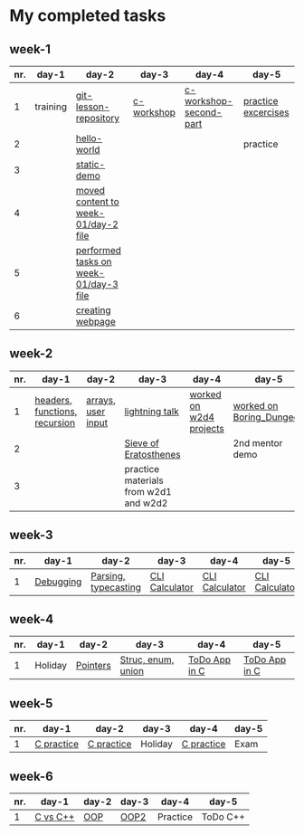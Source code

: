 # My completed tasks

## week-1

nr.|day-1 |  day-2 | day-3 |day-4 | day-5
---|----------|----------|--------|---|---
 1|training | [git-lesson-repository](https://github.com/marsaltamas/git-lesson-repository) | [c-workshop](https://github.com/greenfox-academy/marsaltamas/tree/master/week-01/day-3/c-workshop) | [c-workshop-second-part](https://github.com/greenfox-academy/marsaltamas/tree/master/week-01/day-4/c-workshop-2) | [practice excercises](https://github.com/greenfox-academy/marsaltamas/tree/master/week-01/day-5) 
 2| | [hello-world](https://github.com/marsaltamas/hello-world) | | |practice
 3| | [static-demo](https://github.com/marsaltamas/static-demo)| | |
 4| | [moved content to week-01/day-2 file](https://github.com/greenfox-academy/marsaltamas/tree/master/week-01/day-2) | | | 
 5| | [performed tasks on week-01/day-3 file](https://github.com/greenfox-academy/marsaltamas/tree/master/week-01/day-3) | | | 
 6| | [creating webpage](https://github.com/marsaltamas/marsaltamas.github.io) | | | 

## week-2

nr.|day-1 	  |  day-2   | day-3  |day-4 | day-5
---|----------|----------|--------|------|-------
 1|[headers, functions, recursion](https://github.com/greenfox-academy/marsaltamas/tree/master/week-02/day-1)|[arrays, user input](https://github.com/greenfox-academy/marsaltamas/tree/master/week-02/day-2)|[lightning talk](https://github.com/greenfox-academy/marsaltamas/tree/master/week-02/day-3) |[worked on w2d4 projects](https://github.com/greenfox-academy/marsaltamas/tree/master/week-02/day-4) |[worked on Boring_Dungeon](https://github.com/greenfox-academy/marsaltamas/tree/master/week-02/day-5/Boring_Dungeon)
 2|||[Sieve of Eratosthenes](https://github.com/greenfox-academy/marsaltamas/tree/master/week-02/day-3/Sieve%20of%20Eratosthenes)| |2nd mentor demo
 3|||practice materials from w2d1 and w2d2||

## week-3

nr.|day-1 	  |  day-2   | day-3  |day-4 | day-5
---|----------|----------|--------|------|-------
 1|[Debugging](https://github.com/greenfox-academy/marsaltamas/tree/master/week-03/day-1)|[Parsing, typecasting](https://github.com/greenfox-academy/marsaltamas/tree/master/week-03/day-2)|[CLI Calculator](https://github.com/greenfox-academy/marsaltamas/tree/master/week-03/CLI_Calculator)|[CLI Calculator](https://github.com/greenfox-academy/marsaltamas/tree/master/week-03/CLI_Calculator)|[CLI Calculator](https://github.com/greenfox-academy/marsaltamas/tree/master/week-03/CLI_Calculator)

## week-4

nr.|day-1 	  |  day-2   | day-3  |day-4 | day-5
---|----------|----------|--------|------|-------
 1|	Holiday  |[Pointers](https://github.com/greenfox-academy/marsaltamas/tree/master/week-04/day-2)|[Struc, enum, union](https://github.com/greenfox-academy/marsaltamas/tree/master/week-04/day-3)|  [ToDo App in C](https://github.com/greenfox-academy/marsaltamas/tree/master/week-04/ToDo_App)  | [ToDo App in C](https://github.com/greenfox-academy/marsaltamas/tree/master/week-04/ToDo_App)	

## week-5

nr.|day-1 	  |  day-2   | day-3  |day-4 | day-5
---|----------|----------|--------|------|-------
1|[C practice](https://github.com/greenfox-academy/marsaltamas/tree/master/week-05)|[C practice](https://github.com/greenfox-academy/marsaltamas/tree/master/week-05)|Holiday|[C practice](https://github.com/greenfox-academy/marsaltamas/tree/master/week-05)|Exam

## week-6

nr.|day-1 	  |  day-2   | day-3  |day-4 | day-5
---|----------|----------|--------|------|-------
1|[C vs C++](https://github.com/greenfox-academy/marsaltamas/tree/master/week-06/day-1)| [OOP](https://github.com/greenfox-academy/marsaltamas/tree/master/week-06/day-2) | [OOP2](https://github.com/greenfox-academy/marsaltamas/tree/master/week-06/day-3) | Practice | ToDo C++